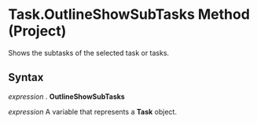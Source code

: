 
# Task.OutlineShowSubTasks Method (Project)

Shows the subtasks of the selected task or tasks.


## Syntax

 _expression_ . **OutlineShowSubTasks**

 _expression_ A variable that represents a **Task** object.

